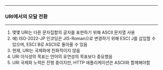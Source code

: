 -----
### URI에서의 모달 전환
-----
1. 몇몇 URI는 다른 문자집합의 글자를 표현하기 위해 ASCII 문자열 사용
2. 예) ISO-2022-JP 인코딩은 JIS-Roman으로 변경하기 위해 ESC( J를 삽입할 수 있으며, ESC( B로 ASCII로 돌아올 수 있음
3. 현재, URI는 국제화에 친화적이지 않음
4. URI 이식성의 목표는 언어의 유연성의 목표보다 중요했음
5. URI 국제화 노력은 진행 중이지만, HTTP 애플리케이션은 ASCII와 함께해야함
